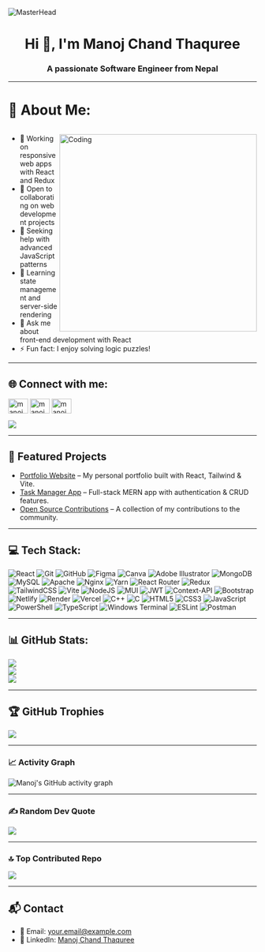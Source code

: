 ![MasterHead](https://user-images.githubusercontent.com/74038190/241765440-80728820-e06b-4f96-9c9e-9df46f0cc0a5.gif)

<h1 align="center">Hi 👋, I'm Manoj Chand Thaquree</h1>
<h3 align="center">A passionate Software Engineer from Nepal</h3>

---

# 💫 About Me:
<p align="left"> <a href="https://twitter.com/" target="blank"><img src="https://img.shields.io/twitter/follow/?logo=twitter&style=for-the-badge" alt="" /></a> </p>
<img align="right" alt="Coding" width="400" src="https://cdn.dribbble.com/users/1162077/screenshots/3848914/media/7ed7d5ca074b48b328150e5a231e8d1f.gif">

- 🔭 Working on responsive web apps with React and Redux  
- 👯 Open to collaborating on web development projects  
- 🤝 Seeking help with advanced JavaScript patterns  
- 🌱 Learning state management and server-side rendering  
- 💬 Ask me about front-end development with React  
- ⚡ Fun fact: I enjoy solving logic puzzles!  

---

## 🌐 Connect with me:
<p align="left">
<a href="https://linkedin.com/in/manoj chand" target="blank"><img align="center" src="https://raw.githubusercontent.com/rahuldkjain/github-profile-readme-generator/master/src/images/icons/Social/linked-in-alt.svg" alt="manoj chand" height="30" width="40" /></a>
<a href="https://fb.com/manoj chand thaquree" target="blank"><img align="center" src="https://raw.githubusercontent.com/rahuldkjain/github-profile-readme-generator/master/src/images/icons/Social/facebook.svg" alt="manoj chand thaquree" height="30" width="40" /></a>
<a href="https://instagram.com/manoj chand thaquree" target="blank"><img align="center" src="https://raw.githubusercontent.com/rahuldkjain/github-profile-readme-generator/master/src/images/icons/Social/instagram.svg" alt="manoj chand thaquree" height="30" width="40" /></a>
</p>

[![](https://visitcount.itsvg.in/api?id=ChandCodeLab&icon=5&color=3)](https://visitcount.itsvg.in)

---

## 🚀 Featured Projects
- [Portfolio Website](https://github.com/ChandCodeLab/portfolio) – My personal portfolio built with React, Tailwind & Vite.  
- [Task Manager App](https://github.com/ChandCodeLab/task-manager) – Full-stack MERN app with authentication & CRUD features.  
- [Open Source Contributions](https://github.com/ChandCodeLab/opensource-contributions) – A collection of my contributions to the community.  

---

## 💻 Tech Stack:
![React](https://img.shields.io/badge/react-%2320232a.svg?style=for-the-badge&logo=react&logoColor=%2361DAFB) 
![Git](https://img.shields.io/badge/git-%23F05033.svg?style=for-the-badge&logo=git&logoColor=white) 
![GitHub](https://img.shields.io/badge/github-%23121011.svg?style=for-the-badge&logo=github&logoColor=white) 
![Figma](https://img.shields.io/badge/figma-%23F24E1E.svg?style=for-the-badge&logo=figma&logoColor=white) 
![Canva](https://img.shields.io/badge/Canva-%2300C4CC.svg?style=for-the-badge&logo=Canva&logoColor=white) 
![Adobe Illustrator](https://img.shields.io/badge/adobe%20illustrator-%23FF9A00.svg?style=for-the-badge&logo=adobe%20illustrator&logoColor=white) 
![MongoDB](https://img.shields.io/badge/MongoDB-%234ea94b.svg?style=for-the-badge&logo=mongodb&logoColor=white) 
![MySQL](https://img.shields.io/badge/mysql-4479A1.svg?style=for-the-badge&logo=mysql&logoColor=white) 
![Apache](https://img.shields.io/badge/apache-%23D42029.svg?style=for-the-badge&logo=apache&logoColor=white) 
![Nginx](https://img.shields.io/badge/nginx-%23009639.svg?style=for-the-badge&logo=nginx&logoColor=white) 
![Yarn](https://img.shields.io/badge/yarn-%232C8EBB.svg?style=for-the-badge&logo=yarn&logoColor=white) 
![React Router](https://img.shields.io/badge/React_Router-CA4245?style=for-the-badge&logo=react-router&logoColor=white) 
![Redux](https://img.shields.io/badge/redux-%23593d88.svg?style=for-the-badge&logo=redux&logoColor=white) 
![TailwindCSS](https://img.shields.io/badge/tailwindcss-%2338B2AC.svg?style=for-the-badge&logo=tailwind-css&logoColor=white) 
![Vite](https://img.shields.io/badge/vite-%23646CFF.svg?style=for-the-badge&logo=vite&logoColor=white) 
![NodeJS](https://img.shields.io/badge/node.js-6DA55F?style=for-the-badge&logo=node.js&logoColor=white) 
![MUI](https://img.shields.io/badge/MUI-%230081CB.svg?style=for-the-badge&logo=mui&logoColor=white) 
![JWT](https://img.shields.io/badge/JWT-black?style=for-the-badge&logo=JSON%20web%20tokens) 
![Context-API](https://img.shields.io/badge/Context--Api-000000?style=for-the-badge&logo=react) 
![Bootstrap](https://img.shields.io/badge/bootstrap-%238511FA.svg?style=for-the-badge&logo=bootstrap&logoColor=white) 
![Netlify](https://img.shields.io/badge/netlify-%23000000.svg?style=for-the-badge&logo=netlify&logoColor=#00C7B7) 
![Render](https://img.shields.io/badge/Render-%46E3B7.svg?style=for-the-badge&logo=render&logoColor=white) 
![Vercel](https://img.shields.io/badge/vercel-%23000000.svg?style=for-the-badge&logo=vercel&logoColor=white) 
![C++](https://img.shields.io/badge/c++-%2300599C.svg?style=for-the-badge&logo=c%2B%2B&logoColor=white) 
![C](https://img.shields.io/badge/c-%2300599C.svg?style=for-the-badge&logo=c&logoColor=white) 
![HTML5](https://img.shields.io/badge/html5-%23E34F26.svg?style=for-the-badge&logo=html5&logoColor=white) 
![CSS3](https://img.shields.io/badge/css3-%231572B6.svg?style=for-the-badge&logo=css3&logoColor=white) 
![JavaScript](https://img.shields.io/badge/javascript-%23323330.svg?style=for-the-badge&logo=javascript&logoColor=%23F7DF1E) 
![PowerShell](https://img.shields.io/badge/PowerShell-%235391FE.svg?style=for-the-badge&logo=powershell&logoColor=white) 
![TypeScript](https://img.shields.io/badge/typescript-%23007ACC.svg?style=for-the-badge&logo=typescript&logoColor=white) 
![Windows Terminal](https://img.shields.io/badge/Windows%20Terminal-%234D4D4D.svg?style=for-the-badge&logo=windows-terminal&logoColor=white) 
![ESLint](https://img.shields.io/badge/ESLint-4B3263?style=for-the-badge&logo=eslint&logoColor=white) 
![Postman](https://img.shields.io/badge/Postman-FF6C37?style=for-the-badge&logo=postman&logoColor=white)  

---

## 📊 GitHub Stats:
![](https://github-readme-stats.vercel.app/api?username=ChandCodeLab&theme=tokyonight&hide_border=false&include_all_commits=true&count_private=true&cache_seconds=1800)  
![](https://github-readme-streak-stats.herokuapp.com/?user=ChandCodeLab&theme=tokyonight&hide_border=false)  
![](https://github-readme-stats.vercel.app/api/top-langs/?username=ChandCodeLab&theme=tokyonight&hide_border=false&include_all_commits=true&count_private=true&layout=compact)  

---

## 🏆 GitHub Trophies
![](https://github-profile-trophy.vercel.app/?username=ChandCodeLab&theme=gruvbox&no-frame=false&no-bg=false&margin-w=4)  

---

### 📈 Activity Graph
![Manoj's GitHub activity graph](https://github-readme-activity-graph.vercel.app/graph?username=ChandCodeLab&theme=tokyo-night)  

---

### ✍️ Random Dev Quote
![](https://quotes-github-readme.vercel.app/api?type=horizontal&theme=gruvbox)  

---

### 🔝 Top Contributed Repo
![](https://github-contributor-stats.vercel.app/api?username=ChandCodeLab&limit=5&theme=noctis_minimus&combine_all_yearly_contributions=true)  

---

## 📬 Contact
- 📧 Email: your.email@example.com  
- 💼 LinkedIn: [Manoj Chand Thaquree](www.linkedin.com/in/manoj-chand-5321a4385)  

